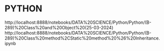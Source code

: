 # PYTHON
http://localhost:8888/notebooks/DATA%20SCIENCE/Python/Python/(B-289)%20Class%20and%20Object%20(25-03-2024)
http://localhost:8888/notebooks/DATA%20SCIENCE/Python/Python/(B-289)%20Class%20method%2CStatic%20method%20%26%20Inheritance.ipynb
